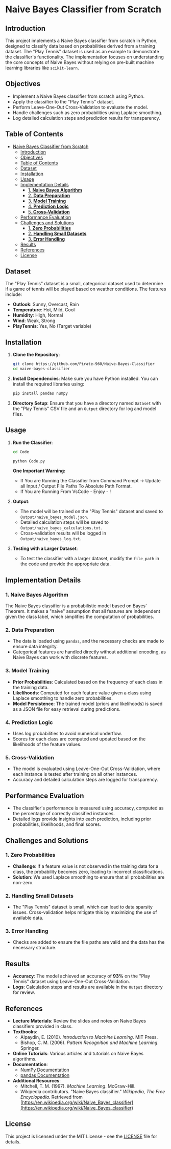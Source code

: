 # Naive Bayes Classifier from Scratch

## Introduction
This project implements a Naive Bayes classifier from scratch in Python, designed to classify data based on probabilities derived from a training dataset. The "Play Tennis" dataset is used as an example to demonstrate the classifier's functionality. The implementation focuses on understanding the core concepts of Naive Bayes without relying on pre-built machine learning libraries like `scikit-learn`.

## Objectives
- Implement a Naive Bayes classifier from scratch using Python.
- Apply the classifier to the "Play Tennis" dataset.
- Perform Leave-One-Out Cross-Validation to evaluate the model.
- Handle challenges such as zero probabilities using Laplace smoothing.
- Log detailed calculation steps and prediction results for transparency.

## Table of Contents
- [Naive Bayes Classifier from Scratch](#naive-bayes-classifier-from-scratch)
  - [Introduction](#introduction)
  - [Objectives](#objectives)
  - [Table of Contents](#table-of-contents)
  - [Dataset](#dataset)
  - [Installation](#installation)
  - [Usage](#usage)
  - [Implementation Details](#implementation-details)
    - [1. **Naive Bayes Algorithm**](#1-naive-bayes-algorithm)
    - [2. **Data Preparation**](#2-data-preparation)
    - [3. **Model Training**](#3-model-training)
    - [4. **Prediction Logic**](#4-prediction-logic)
    - [5. **Cross-Validation**](#5-cross-validation)
  - [Performance Evaluation](#performance-evaluation)
  - [Challenges and Solutions](#challenges-and-solutions)
    - [1. **Zero Probabilities**](#1-zero-probabilities)
    - [2. **Handling Small Datasets**](#2-handling-small-datasets)
    - [3. **Error Handling**](#3-error-handling)
  - [Results](#results)
  - [References](#references)
  - [License](#license)

## Dataset
The "Play Tennis" dataset is a small, categorical dataset used to determine if a game of tennis will be played based on weather conditions. The features include:
- **Outlook**: Sunny, Overcast, Rain
- **Temperature**: Hot, Mild, Cool
- **Humidity**: High, Normal
- **Wind**: Weak, Strong
- **PlayTennis**: Yes, No (Target variable)

## Installation
1. **Clone the Repository**:
   ```bash
   git clone https://github.com/Pirate-960/Naive-Bayes-Classifier
   cd naive-bayes-classifier
   ```

2. **Install Dependencies**:
   Make sure you have Python installed. You can install the required libraries using:
   ```bash
   pip install pandas numpy
   ```

3. **Directory Setup**:
   Ensure that you have a directory named `Dataset` with the "Play Tennis" CSV file and an `Output` directory for log and model files.

## Usage
1. **Run the Classifier**:
   ```bash
   cd Code
   ```
   ```bash
   python Code.py
   ```

   **One Important Warning:**
   - If You are Running the Classifier from Command Prompt -> Update all Input / Output File Paths To Absolute Path Format.
   - If You are Running From VsCode - Enjoy - !

2. **Output**:
   - The model will be trained on the "Play Tennis" dataset and saved to `Output/naive_bayes_model.json`.
   - Detailed calculation steps will be saved to `Output/naive_bayes_calculations.txt`.
   - Cross-validation results will be logged in `Output/naive_bayes_log.txt`.

3. **Testing with a Larger Dataset**:
   - To test the classifier with a larger dataset, modify the `file_path` in the code and provide the appropriate data.

## Implementation Details
### 1. **Naive Bayes Algorithm**
The Naive Bayes classifier is a probabilistic model based on Bayes' Theorem. It makes a "naive" assumption that all features are independent given the class label, which simplifies the computation of probabilities.

### 2. **Data Preparation**
- The data is loaded using `pandas`, and the necessary checks are made to ensure data integrity.
- Categorical features are handled directly without additional encoding, as Naive Bayes can work with discrete features.

### 3. **Model Training**
- **Prior Probabilities**: Calculated based on the frequency of each class in the training data.
- **Likelihoods**: Computed for each feature value given a class using Laplace smoothing to handle zero probabilities.
- **Model Persistence**: The trained model (priors and likelihoods) is saved as a JSON file for easy retrieval during predictions.

### 4. **Prediction Logic**
- Uses log probabilities to avoid numerical underflow.
- Scores for each class are computed and updated based on the likelihoods of the feature values.

### 5. **Cross-Validation**
- The model is evaluated using Leave-One-Out Cross-Validation, where each instance is tested after training on all other instances.
- Accuracy and detailed calculation steps are logged for transparency.

## Performance Evaluation
- The classifier's performance is measured using accuracy, computed as the percentage of correctly classified instances.
- Detailed logs provide insights into each prediction, including prior probabilities, likelihoods, and final scores.

## Challenges and Solutions
### 1. **Zero Probabilities**
- **Challenge**: If a feature value is not observed in the training data for a class, the probability becomes zero, leading to incorrect classifications.
- **Solution**: We used Laplace smoothing to ensure that all probabilities are non-zero.

### 2. **Handling Small Datasets**
- The "Play Tennis" dataset is small, which can lead to data sparsity issues. Cross-validation helps mitigate this by maximizing the use of available data.

### 3. **Error Handling**
- Checks are added to ensure the file paths are valid and the data has the necessary structure.

## Results
- **Accuracy**: The model achieved an accuracy of **93%** on the "Play Tennis" dataset using Leave-One-Out Cross-Validation.
- **Logs**: Calculation steps and results are available in the `Output` directory for review.

## References
- **Lecture Materials**: Review the slides and notes on Naive Bayes classifiers provided in class.
- **Textbooks**:
  - Alpaydin, E. (2010). *Introduction to Machine Learning*. MIT Press.
  - Bishop, C. M. (2006). *Pattern Recognition and Machine Learning*. Springer.
- **Online Tutorials**: Various articles and tutorials on Naive Bayes algorithms.
- **Documentation**:
  - [NumPy Documentation](https://numpy.org/doc/)
  - [pandas Documentation](https://pandas.pydata.org/docs/)
- **Additional Resources**:
  - Mitchell, T. M. (1997). *Machine Learning*. McGraw-Hill.
  - Wikipedia contributors. "Naive Bayes classifier." *Wikipedia, The Free Encyclopedia*. Retrieved from [https://en.wikipedia.org/wiki/Naive_Bayes_classifier](https://en.wikipedia.org/wiki/Naive_Bayes_classifier)

## License
This project is licensed under the MIT License - see the [LICENSE](LICENSE) file for details.
